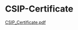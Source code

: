 # CSIP-Certificate

[CSIP_Certificate.pdf](https://github.com/Shraddha-Umbarkar/CSIP-Certificate/files/11238576/CSIP_Certificate.pdf)
